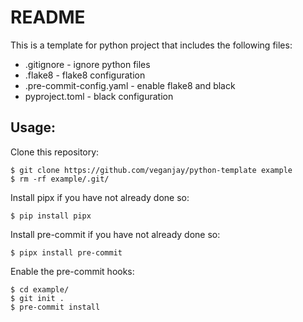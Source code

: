 # README

This is a template for python project that includes the following files:

- .gitignore - ignore python files
- .flake8 - flake8 configuration
- .pre-commit-config.yaml - enable flake8 and black
- pyproject.toml - black configuration

## Usage:

Clone this repository:

    $ git clone https://github.com/veganjay/python-template example
    $ rm -rf example/.git/

Install pipx if you have not already done so:

    $ pip install pipx

Install pre-commit if you have not already done so:

    $ pipx install pre-commit

Enable the pre-commit hooks:

    $ cd example/
    $ git init .
    $ pre-commit install
